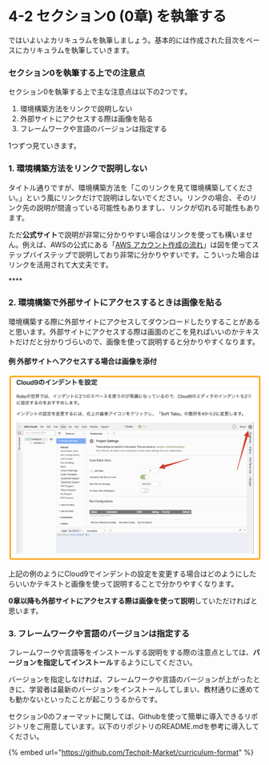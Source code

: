 # 4-2 セクション0 \(0章\) を執筆する

ではいよいよカリキュラムを執筆しましょう。基本的には作成された目次をベースにカリキュラムを執筆していきます。



### セクション0を執筆する上での注意点

セクション0を執筆する上で主な注意点は以下の2つです。

1. 環境構築方法をリンクで説明しない
2. 外部サイトにアクセスする際は画像を貼る
3. フレームワークや言語のバージョンは指定する

1つずつ見ていきます。



### 1. 環境構築方法をリンクで説明しない

タイトル通りですが、環境構築方法を「このリンクを見て環境構築してください。」という風にリンクだけで説明はしないでください。リンクの場合、そのリンク先の説明が間違っている可能性もありますし、リンクが切れる可能性もあります。

ただ**公式サイト**で説明が非常に分かりやすい場合はリンクを使っても構いません。例えば、AWSの公式にある「[AWS アカウント作成の流れ](https://aws.amazon.com/jp/register-flow/)」は図を使ってステップバイステップで説明しており非常に分かりやすいです。こういった場合はリンクを活用されて大丈夫です。

\*\*\*\*

### 2. 環境構築で外部サイトにアクセスするときは画像を貼る

環境構築する際に外部サイトにアクセスしてダウンロードしたりすることがあると思います。外部サイトにアクセスする際は画面のどこを見ればいいのかテキストだけだと分かりづらいので、画像を使って説明すると分かりやすくなります。

#### 例 外部サイトへアクセスする場合は画像を添付

![](../.gitbook/assets/cloud9-2.png)

上記の例のようにCloud9でインデントの設定を変更する場合はどのようにしたらいいかテキストと画像を使って説明することで分かりやすくなります。

**0章以降も外部サイトにアクセスする際は画像を使って説明**していただければと思います。



### 3. フレームワークや言語のバージョンは指定する

フレームワークや言語等をインストールする説明をする際の注意点としては、**バージョンを指定してインストール**するようにしてください。

バージョンを指定しなければ、フレームワークや言語のバージョンが上がったときに、学習者は最新のバージョンをインストールしてしまい、教材通りに進めても動かないといったことが起こりうるからです。



セクション0のフォーマットに関しては、Githubを使って簡単に導入できるリポジトリをご用意しています。以下のリポジトリのREADME.mdを参考に導入してください。

{% embed url="https://github.com/Techpit-Market/curriculum-format" %}

